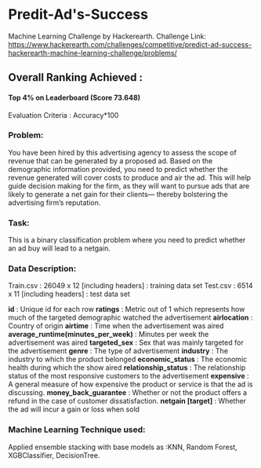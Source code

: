 # Predit-Ad's-Success
Machine Learning Challenge by Hackerearth. 
Challenge Link: https://www.hackerearth.com/challenges/competitive/predict-ad-success-hackerearth-machine-learning-challenge/problems/

## Overall Ranking Achieved : 
#### Top 4% on Leaderboard (Score 73.648)
Evaluation Criteria : Accuracy*100

### Problem:
You have been hired by this advertising agency to assess the scope of revenue that can be generated by a proposed ad. Based on the demographic information provided, you need to predict whether the revenue generated will cover costs to produce and air the ad. This will help guide decision making for the firm, as they will want to pursue ads that are likely to generate a net gain for their clients— thereby bolstering the advertising firm’s reputation.

### Task:
This is a binary classification problem where you need to predict whether an ad buy will lead to a netgain.

### Data Description:
Train.csv : 26049 x 12 [including headers] : training data set
Test.csv : 6514 x 11 [including headers] : test data set

**id** : Unique id for each row
**ratings** : Metric out of 1 which represents how much of the targeted demographic watched the advertisement
**airlocation** : Country of origin
**airtime** : Time when the advertisement was aired
**average_runtime(minutes_per_week)** : Minutes per week the advertisement was aired
**targeted_sex** : Sex that was mainly targeted for the advertisement
**genre** : The type of advertisement
**industry** : The industry to which the product belonged
**economic_status** : The economic health during which the show aired
**relationship_status** : The relationship status of the most responsive customers to the advertisement
**expensive** : A general measure of how expensive the product or service is that the ad is discussing.
**money_back_guarantee** : Whether or not the product offers a refund in the case of customer dissatisfaction.
**netgain [target]** : Whether the ad will incur a gain or loss when sold


### Machine Learning Technique used:
Applied ensemble stacking with base models as :KNN, Random Forest, XGBClassifier, DecisionTree.

